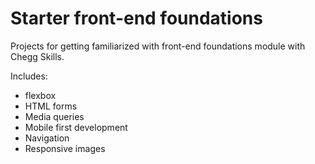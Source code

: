 # Starter front-end foundations

Projects for getting familiarized with front-end foundations module with Chegg Skills.

Includes:
* flexbox
* HTML forms
* Media queries
* Mobile first development
* Navigation
* Responsive images
